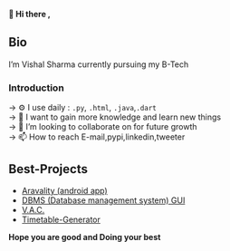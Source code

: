<b>👋 Hi there ,</b>
<h2> Bio </h2>
I’m Vishal Sharma currently pursuing my B-Tech <br>

<b><h3> Introduction </h3></b> 
-> ⚙️ I use daily : <code>.py</code>, <code>.html</code>, <code>.java</code>,<code>.dart</code> <br>
-> 👀 I want to gain more knowledge and learn new things <br>
-> 💞️ I’m looking to collaborate on for future growth <br>
-> 📫 How to reach E-mail,pypi,linkedin,tweeter  <br>

<h2>Best-Projects</h2>
<ul>
  <li>
    <a href="">
    Aravality (android app)
    </a>
  </li>
  <li>
    <a href="">
    DBMS (Database management system) GUI
    </a>
  </li>
  <li>
    <a href="">
      V.A.C.
    </a>
  </li>
  <li>
    <a href="">
      Timetable-Generator
    </a>
  </li>
</ul>

<footer>
  <b>Hope you are good and Doing your best </b>
</footer>
